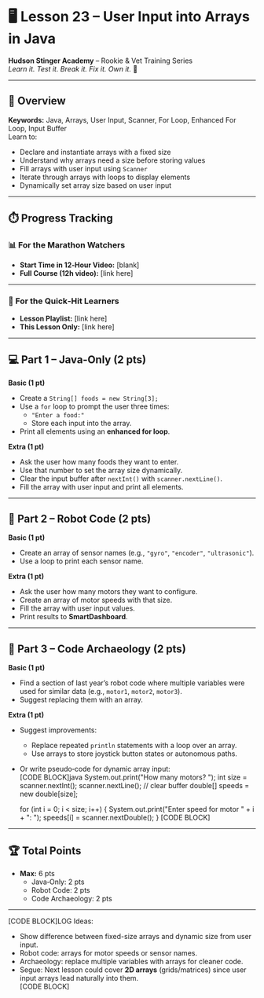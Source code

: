 # 🖥️ Lesson 23 – User Input into Arrays in Java

**Hudson Stinger Academy** – Rookie & Vet Training Series  
_Learn it. Test it. Break it. Fix it. Own it._ 🐝

---

## 🎯 Overview
**Keywords:** Java, Arrays, User Input, Scanner, For Loop, Enhanced For Loop, Input Buffer  
Learn to:
- Declare and instantiate arrays with a fixed size  
- Understand why arrays need a size before storing values  
- Fill arrays with user input using `Scanner`  
- Iterate through arrays with loops to display elements  
- Dynamically set array size based on user input  

---

## ⏱️ Progress Tracking

### 📊 For the Marathon Watchers  
- **Start Time in 12‑Hour Video:** [blank]  
- **Full Course (12h video):** [link here]

---

### 🎯 For the Quick‑Hit Learners  
- **Lesson Playlist:** [link here]  
- **This Lesson Only:** [link here]

---

## 💻 Part 1 – Java‑Only (2 pts)

**Basic (1 pt)**  
- Create a `String[] foods = new String[3];`  
- Use a `for` loop to prompt the user three times:  
  - `"Enter a food:"`  
  - Store each input into the array.  
- Print all elements using an **enhanced for loop**.  

**Extra (1 pt)**  
- Ask the user how many foods they want to enter.  
- Use that number to set the array size dynamically.  
- Clear the input buffer after `nextInt()` with `scanner.nextLine()`.  
- Fill the array with user input and print all elements.  

---

## 🤖 Part 2 – Robot Code (2 pts)

**Basic (1 pt)**  
- Create an array of sensor names (e.g., `"gyro"`, `"encoder"`, `"ultrasonic"`).  
- Use a loop to print each sensor name.  

**Extra (1 pt)**  
- Ask the user how many motors they want to configure.  
- Create an array of motor speeds with that size.  
- Fill the array with user input values.  
- Print results to **SmartDashboard**.  

---

## 📜 Part 3 – Code Archaeology (2 pts)

**Basic (1 pt)**  
- Find a section of last year’s robot code where multiple variables were used for similar data (e.g., `motor1`, `motor2`, `motor3`).  
- Suggest replacing them with an array.  

**Extra (1 pt)**  
- Suggest improvements:  
  - Replace repeated `println` statements with a loop over an array.  
  - Use arrays to store joystick button states or autonomous paths.  
- Or write pseudo‑code for dynamic array input:  
  [CODE BLOCK]java
  System.out.print("How many motors? ");
  int size = scanner.nextInt();
  scanner.nextLine(); // clear buffer
  double[] speeds = new double[size];

  for (int i = 0; i < size; i++) {
      System.out.print("Enter speed for motor " + i + ": ");
      speeds[i] = scanner.nextDouble();
  }
  [CODE BLOCK]  

---

## 🏆 Total Points
- **Max:** 6 pts  
  - Java‑Only: 2 pts  
  - Robot Code: 2 pts  
  - Code Archaeology: 2 pts

---

[CODE BLOCK]LOG
Ideas:
- Show difference between fixed-size arrays and dynamic size from user input.  
- Robot code: arrays for motor speeds or sensor names.  
- Archaeology: replace multiple variables with arrays for cleaner code.  
- Segue: Next lesson could cover **2D arrays** (grids/matrices) since user input arrays lead naturally into them.  
[CODE BLOCK]
